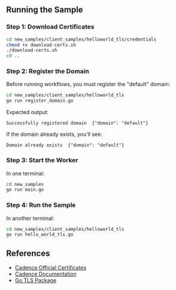 ## Running the Sample

### Step 1: Download Certificates
```bash
cd new_samples/client_samples/helloworld_tls/credentials
chmod +x download-certs.sh
./download-certs.sh
cd ..
```

### Step 2: Register the Domain
Before running workflows, you must register the "default" domain:

```bash
cd new_samples/client_samples/helloworld_tls
go run register_domain.go
```

Expected output:
```
Successfully registered domain  {"domain": "default"}
```

If the domain already exists, you'll see:
```
Domain already exists  {"domain": "default"}
```

### Step 3: Start the Worker
In one terminal:
```bash
cd new_samples
go run main.go
```

### Step 4: Run the Sample
In another terminal:
```bash
cd new_samples/client_samples/helloworld_tls
go run hello_world_tls.go
```

## References

- [Cadence Official Certificates](https://github.com/cadence-workflow/cadence/tree/master/config/credentials)
- [Cadence Documentation](https://cadenceworkflow.io/)
- [Go TLS Package](https://pkg.go.dev/crypto/tls)

